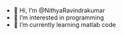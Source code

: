 - 👋 Hi, I’m @NithyaRavindrakumar
- 👀 I’m interested in programming
- 🌱 I’m currently learning matlab code


<!---
NithyaRavindrakumar/NithyaRavindrakumar is a ✨ special ✨ repository because its `README.md` (this file) appears on your GitHub profile.
You can click the Preview link to take a look at your changes.
--->

